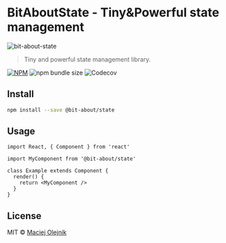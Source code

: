 # BitAboutState - Tiny&Powerful state management

![bit-about-state](https://user-images.githubusercontent.com/1496580/160495578-c4a54e53-7c5f-4bc3-9db3-a45c6ed45394.png)

> Tiny and powerful state management library.


[![NPM](https://img.shields.io/npm/v/@bit-about/state.svg)](https://www.npmjs.com/package/@bit-about/state) 
![npm bundle size](https://img.shields.io/bundlephobia/min/@bit-about/state?label=size)
![Codecov](https://img.shields.io/codecov/c/github/bit-about/state)

## Install

```bash
npm install --save @bit-about/state
```

## Usage

```tsx
import React, { Component } from 'react'

import MyComponent from '@bit-about/state'

class Example extends Component {
  render() {
    return <MyComponent />
  }
}
```

## License

MIT © [Maciej Olejnik](https://github.com/Gareneye)
